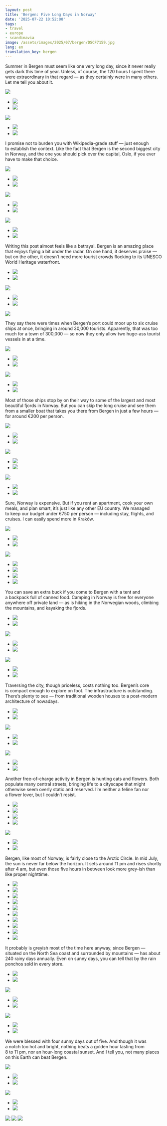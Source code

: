 ```yaml
---
layout: post
title: 'Bergen: Five Long Days in Norway'
date: '2025-07-22 10:52:00'
tags:
- travel
- europe
- scandinavia
image: /assets/images/2025/07/bergen/DSCF7159.jpg
lang: en
translation_key: bergen
---
```


Summer in Bergen must seem like one very long day, since it never really gets dark this time of year. Unless, of course, the 120 hours I spent there were extraordinary in that regard — as they certainly were in many others. Let me tell you about it.

![](/assets/images/2025/07/bergen/DSCF7159.jpg)
- ![](/assets/images/2025/07/bergen/DSCF6754.jpg)
- ![](/assets/images/2025/07/bergen/DSCF6851.jpg)

![](/assets/images/2025/07/bergen/DSCF6777.jpg)
- ![](/assets/images/2025/07/bergen/DSCF6761.jpg)
- ![](/assets/images/2025/07/bergen/DSCF6766.jpg)

I promise not to burden you with Wikipedia-grade stuff — just enough to establish the context. Like the fact that Bergen is the second biggest city in Norway, and the one you should pick over the capital, Oslo, if you ever have to make that choice.


![](/assets/images/2025/07/bergen/DSCF7249.jpg)
- ![](/assets/images/2025/07/bergen/DSCF6397.jpg)
- ![](/assets/images/2025/07/bergen/DSCF6442.jpg)

![](/assets/images/2025/07/bergen/DSCF6792.jpg)
- ![](/assets/images/2025/07/bergen/DSCF6769.jpg)
- ![](/assets/images/2025/07/bergen/DSCF6758.jpg)

![](/assets/images/2025/07/bergen/DSCF6767.jpg)
- ![](/assets/images/2025/07/bergen/DSCF6794.jpg)
- ![](/assets/images/2025/07/bergen/DSCF6796.jpg)

Writing this post almost feels like a betrayal. Bergen is an amazing place that enjoys flying a bit under the radar. On one hand, it deserves praise — but on the other, it doesn’t need more tourist crowds flocking to its UNESCO World Heritage waterfront.

- ![](/assets/images/2025/07/bergen/DSCF6422.jpg)
- ![](/assets/images/2025/07/bergen/DSCF6431.jpg)

![](/assets/images/2025/07/bergen/DSCF7116.jpg)
- ![](/assets/images/2025/07/bergen/DSCF7344.jpg)
- ![](/assets/images/2025/07/bergen/DSCF7106.jpg)

![](/assets/images/2025/07/bergen/DSCF7108.jpg)

They say there were times when Bergen’s port could moor up to six cruise ships at once, bringing in around 30,000 tourists. Apparently, that was too much for a town of 300,000 — so now they only allow two huge-ass tourist vessels in at a time.

![](/assets/images/2025/07/bergen/DSCF7307.jpg)
- ![](/assets/images/2025/07/bergen/DSCF6704.jpg)
- ![](/assets/images/2025/07/bergen/DSCF6715.jpg)

![](/assets/images/2025/07/bergen/DSCF6368.jpg)
- ![](/assets/images/2025/07/bergen/DSCF6453.jpg)
- ![](/assets/images/2025/07/bergen/DSCF7237.jpg)

Most of those ships stop by on their way to some of the largest and most beautiful fjords in Norway. But you can skip the long cruise and see them from a smaller boat that takes you there from Bergen in just a few hours — for around €200 per person.

![](/assets/images/2025/07/bergen/DSCF7040.jpg)
- ![](/assets/images/2025/07/bergen/DSCF6605.jpg)
- ![](/assets/images/2025/07/bergen/DSCF6630.jpg)

![](/assets/images/2025/07/bergen/DSCF6969.jpg)
- ![](/assets/images/2025/07/bergen/DSCF6984.jpg)
- ![](/assets/images/2025/07/bergen/DSCF6992.jpg)

![](/assets/images/2025/07/bergen/DSCF6988.jpg)
- ![](/assets/images/2025/07/bergen/DSCF7001.jpg)
- ![](/assets/images/2025/07/bergen/DSCF6645.jpg)

Sure, Norway is expensive. But if you rent an apartment, cook your own meals, and plan smart, it’s just like any other EU country. We managed to keep our budget under €750 per person — including stay, flights, and cruises. I can easily spend more in Kraków.

![](/assets/images/2025/07/bergen/DSCF7035.jpg)
- ![](/assets/images/2025/07/bergen/DSCF6922.jpg)
- ![](/assets/images/2025/07/bergen/DSCF6905.jpg)

![](/assets/images/2025/07/bergen/DSCF6637.jpg)
- ![](/assets/images/2025/07/bergen/DSCF7103.jpg)
- ![](/assets/images/2025/07/bergen/DSCF7104.jpg)
- ![](/assets/images/2025/07/bergen/DSCF7176.jpg)
- ![](/assets/images/2025/07/bergen/DSCF7245.jpg)

You can save an extra buck if you come to Bergen with a tent and a backpack full of canned food. Camping in Norway is free for everyone anywhere off private land — as is hiking in the Norwegian woods, climbing the mountains, and kayaking the fjords.

- ![](/assets/images/2025/07/bergen/DSCF7263.jpg)
- ![](/assets/images/2025/07/bergen/DSCF7312.jpg)

![](/assets/images/2025/07/bergen/DSCF7288.jpg)
- ![](/assets/images/2025/07/bergen/DSCF7253.jpg)
- ![](/assets/images/2025/07/bergen/DSCF7313.jpg)

![](/assets/images/2025/07/bergen/DSCF7301.jpg)
- ![](/assets/images/2025/07/bergen/DSCF7276.jpg)
- ![](/assets/images/2025/07/bergen/DSCF7317.jpg)

Traversing the city, though priceless, costs nothing too. Bergen’s core is compact enough to explore on foot. The infrastructure is outstanding. There’s plenty to see — from traditional wooden houses to a post-modern architecture of nowadays.

- ![](/assets/images/2025/07/bergen/DSCF6330.jpg)
- ![](/assets/images/2025/07/bergen/DSCF7128.jpg)

![](/assets/images/2025/07/bergen/DSCF6757.jpg)
- ![](/assets/images/2025/07/bergen/DSCF7124.jpg)
- ![](/assets/images/2025/07/bergen/DSCF7146.jpg)

![](/assets/images/2025/07/bergen/DSCF7163.jpg)
- ![](/assets/images/2025/07/bergen/DSCF7145.jpg)
- ![](/assets/images/2025/07/bergen/DSCF6439.jpg)

Another free-of-charge activity in Bergen is hunting cats and flowers. Both populate many central streets, bringing life to a cityscape that might otherwise seem overly static and reserved. I’m neither a feline fan nor a flower lover, but I couldn’t resist.

- ![](/assets/images/2025/07/bergen/DSCF6391.jpg)
- ![](/assets/images/2025/07/bergen/DSCF7242.jpg)
- ![](/assets/images/2025/07/bergen/DSCF6369.jpg)
- ![](/assets/images/2025/07/bergen/DSCF6338.jpg)

![](/assets/images/2025/07/bergen/DSCF7239.jpg)
- ![](/assets/images/2025/07/bergen/DSCF7053.jpg)
- ![](/assets/images/2025/07/bergen/DSCF6786.jpg)

Bergen, like most of Norway, is fairly close to the Arctic Circle. In mid July, the sun is never far below the horizon. It sets around 11 pm and rises shortly after 4 am, but even those five hours in between look more grey-ish than like proper nighttime.

- ![](/assets/images/2025/07/bergen/DSCF7052.jpg)
- ![](/assets/images/2025/07/bergen/DSCF7062.jpg)
- ![](/assets/images/2025/07/bergen/DSCF7067.jpg)
- ![](/assets/images/2025/07/bergen/DSCF7069.jpg)
- ![](/assets/images/2025/07/bergen/DSCF7070.jpg)
- ![](/assets/images/2025/07/bergen/DSCF7077.jpg)
- ![](/assets/images/2025/07/bergen/DSCF7078.jpg)
- ![](/assets/images/2025/07/bergen/DSCF7083.jpg)
- ![](/assets/images/2025/07/bergen/DSCF7372.jpg)
- ![](/assets/images/2025/07/bergen/DSCF7377.jpg)

It probably is greyish most of the time here anyway, since Bergen — situated on the North Sea coast and surrounded by mountains — has about 240 rainy days annually. Even on sunny days, you can tell that by the rain ponchos sold in every store.

- ![](/assets/images/2025/07/bergen/DSCF7319.jpg)
- ![](/assets/images/2025/07/bergen/DSCF7339.jpg)

![](/assets/images/2025/07/bergen/DSCF6379.jpg)
- ![](/assets/images/2025/07/bergen/DSCF7341.jpg)
- ![](/assets/images/2025/07/bergen/DSCF7348.jpg)

![](/assets/images/2025/07/bergen/DSCF7364.jpg)
- ![](/assets/images/2025/07/bergen/DSCF7353.jpg)
- ![](/assets/images/2025/07/bergen/DSCF7243.jpg)

We were blessed with four sunny days out of five. And though it was a notch too hot and bright, nothing beats a golden hour lasting from 8 to 11 pm, nor an hour-long coastal sunset. And I tell you, not many places on this Earth can beat Bergen.

![](/assets/images/2025/07/bergen/DSCF6481.jpg)
- ![](/assets/images/2025/07/bergen/DSCF6475.jpg)
- ![](/assets/images/2025/07/bergen/DSCF6479.jpg)

![](/assets/images/2025/07/bergen/DSCF6815.jpg)
- ![](/assets/images/2025/07/bergen/DSCF7200.jpg)
- ![](/assets/images/2025/07/bergen/DSCF6470.jpg)

![](/assets/images/2025/07/bergen/DSCF7210.jpg)
![](/assets/images/2025/07/bergen/DSCF6468.jpg)
![](/assets/images/2025/07/bergen/DSCF7224.jpg)